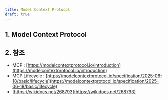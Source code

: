 ```yaml
---
title: Model Context Protocol
draft: true
---
```


## 1. Model Context Protocol

## 2. 참조

* MCP : [https://modelcontextprotocol.io/introduction](https://modelcontextprotocol.io/introduction)
* MCP Lifecycle : [https://modelcontextprotocol.io/specification/2025-06-18/basic/lifecycle](https://modelcontextprotocol.io/specification/2025-06-18/basic/lifecycle)
* [https://wikidocs.net/268793](https://wikidocs.net/268793)
